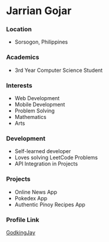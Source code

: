 # Jarrian Gojar

### Location

- Sorsogon, Philippines

### Academics

- 3rd Year Computer Science Student

### Interests

- Web Development
- Mobile Development
- Problem Solving
- Mathematics
- Arts

### Development

- Self-learned developer
- Loves solving LeetCode Problems
- API Integration in Projects

### Projects

- Online News App
- Pokedex App
- Authentic Pinoy Recipes App

### Profile Link

[GodkingJay](https://github.com/godkingjay/)